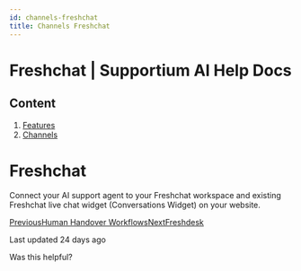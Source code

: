 ```yaml
---
id: channels-freshchat
title: Channels Freshchat
---
```



# Freshchat | Supportium AI Help Docs

## Content

  1. [Features](/features)
  2. [Channels](/features/channels)

# Freshchat

Connect your AI support agent to your Freshchat workspace and existing Freshchat live chat widget (Conversations Widget) on your website.

[PreviousHuman Handover Workflows](/features/channels/intercom/human-handover-workflows)[NextFreshdesk](/features/channels/freshdesk)

Last updated 24 days ago

Was this helpful?
